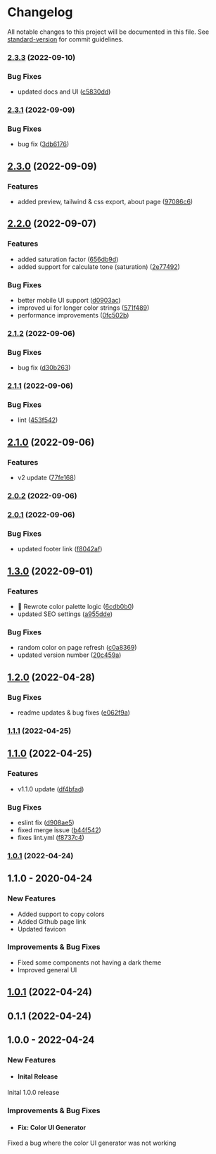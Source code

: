 # Changelog

All notable changes to this project will be documented in this file. See [standard-version](https://github.com/conventional-changelog/standard-version) for commit guidelines.

### [2.3.3](https://github.com/fluid-design-io/color-ui-generator/compare/v2.3.1...v2.3.3) (2022-09-10)


### Bug Fixes

* updated docs and UI ([c5830dd](https://github.com/fluid-design-io/color-ui-generator/commit/c5830ddbf240dd12bdad2d7dd716ecf3546f0ff6))

### [2.3.1](https://github.com/fluid-design-io/color-ui-generator/compare/v2.3.0...v2.3.1) (2022-09-09)


### Bug Fixes

* bug fix ([3db6176](https://github.com/fluid-design-io/color-ui-generator/commit/3db6176809fb2f838bd0cc6b1a5bc3cd05239280))

## [2.3.0](https://github.com/fluid-design-io/color-ui-generator/compare/v2.2.0...v2.3.0) (2022-09-09)


### Features

* added preview, tailwind & css export, about page ([97086c6](https://github.com/fluid-design-io/color-ui-generator/commit/97086c66e9e39d81f675103348a2b22b040323be))

## [2.2.0](https://github.com/fluid-design-io/color-ui-generator/compare/v2.1.2...v2.2.0) (2022-09-07)


### Features

* added saturation factor ([656db9d](https://github.com/fluid-design-io/color-ui-generator/commit/656db9dc5b92936b0d4530681762dc942a196fcc))
* added support for calculate tone (saturation) ([2e77492](https://github.com/fluid-design-io/color-ui-generator/commit/2e774926bb8bc6950c01da389af832700efccad9))


### Bug Fixes

* better mobile UI support ([d0903ac](https://github.com/fluid-design-io/color-ui-generator/commit/d0903acd606424e8bcd833a4d16e3193d37a90fe))
* improved ui for longer color strings ([571f489](https://github.com/fluid-design-io/color-ui-generator/commit/571f489fd26a778e838b0b9c77a1fe9fd99ee702))
* performance improvements ([0fc502b](https://github.com/fluid-design-io/color-ui-generator/commit/0fc502b06f540a3908d6a047ec9b6007180f563e))

### [2.1.2](https://github.com/fluid-design-io/color-ui-generator/compare/v2.1.1...v2.1.2) (2022-09-06)


### Bug Fixes

* bug fix ([d30b263](https://github.com/fluid-design-io/color-ui-generator/commit/d30b26353f471a70a7c80d286373b32a96dcb302))

### [2.1.1](https://github.com/fluid-design-io/color-ui-generator/compare/v2.1.0...v2.1.1) (2022-09-06)


### Bug Fixes

* lint ([453f542](https://github.com/fluid-design-io/color-ui-generator/commit/453f5421f3fc41c014100d90b413bfedbfeccfc0))

## [2.1.0](https://github.com/fluid-design-io/color-ui-generator/compare/v2.0.2...v2.1.0) (2022-09-06)


### Features

* v2 update ([77fe168](https://github.com/fluid-design-io/color-ui-generator/commit/77fe168783cf9ba2c0568b7157355311a7fda845))

### [2.0.2](https://github.com/fluid-design-io/color-ui-generator/compare/v2.0.1...v2.0.2) (2022-09-06)

### [2.0.1](https://github.com/fluid-design-io/color-ui-generator/compare/v1.3.0...v2.0.1) (2022-09-06)


### Bug Fixes

* updated footer link ([f8042af](https://github.com/fluid-design-io/color-ui-generator/commit/f8042afad30abda469040458433977212b909208))

## [1.3.0](https://github.com/fluid-design-io/color-ui-generator/compare/v1.2.0...v1.3.0) (2022-09-01)


### Features

* 🚀 Rewrote color palette logic ([6cdb0b0](https://github.com/fluid-design-io/color-ui-generator/commit/6cdb0b01c442bacff755b56f07d3804412e35f76))
* updated SEO settings ([a955dde](https://github.com/fluid-design-io/color-ui-generator/commit/a955dde542d61a0e850a7a93f802da7eee286c0a))


### Bug Fixes

* random color on page refresh ([c0a8369](https://github.com/fluid-design-io/color-ui-generator/commit/c0a836909183d18f674470f26d746ed30571114d))
* updated version number ([20c459a](https://github.com/fluid-design-io/color-ui-generator/commit/20c459ae42242eeab4b5ccc7e158947e6d57943b))

## [1.2.0](https://github.com/fluid-design-io/color-ui-generator/compare/v1.1.1...v1.2.0) (2022-04-28)


### Bug Fixes

* readme updates & bug fixes ([e062f9a](https://github.com/fluid-design-io/color-ui-generator/commit/e062f9a5e472362515d0522d2d715cf5b7e94056))

### [1.1.1](https://github.com/fluid-design-io/color-ui-generator/compare/v1.1.0...v1.1.1) (2022-04-25)

## [1.1.0](https://github.com/fluid-design-io/color-ui-generator/compare/v1.0.7...v1.1.0) (2022-04-25)


### Features

* v1.1.0 update ([df4bfad](https://github.com/fluid-design-io/color-ui-generator/commit/df4bfade55b26ec353b0e42a06ade057c970c43d))


### Bug Fixes

* eslint fix ([d908ae5](https://github.com/fluid-design-io/color-ui-generator/commit/d908ae54f2903de98972b361cf9f8f5c4166029c))
* fixed merge issue ([b44f542](https://github.com/fluid-design-io/color-ui-generator/commit/b44f5422830add3d82373cd22bc6aa3a42236562))
* fixes lint.yml ([f8737c4](https://github.com/fluid-design-io/color-ui-generator/commit/f8737c45b64cb6a956a1519c4ceea1c9d4194be8))

### [1.0.1](https://github.com/fluid-design-io/color-ui-generator/compare/v0.1.1...v1.0.1) (2022-04-24)

## 1.1.0 - 2020-04-24

### New Features

 - Added support to copy colors
 - Added Github page link
 - Updated favicon
  

### Improvements & Bug Fixes

- Fixed some components not having a dark theme
- Improved general UI

  
  

## [1.0.1](https://github.com/fluid-design-io/color-ui-generator/compare/v0.1.1...v1.0.1) (2022-04-24)

  

## 0.1.1 (2022-04-24)

  

## 1.0.0 - 2022-04-24

  

### New Features

  

-  #### Inital Release

Inital 1.0.0 release

  

### Improvements & Bug Fixes

  

-  #### Fix: Color UI Generator

Fixed a bug where the color UI generator was not working